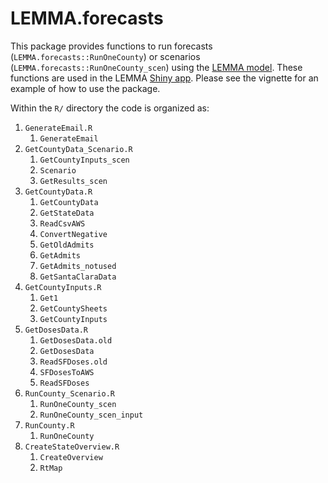 
<!-- README.md is generated from README.Rmd. Please edit that file -->
<!-- # Useage -->
<!-- To run a set of scenarios for Alameda county, you'd run the same code as the non-package version of LEMMA-Forecasts: -->
<!-- ```{r,eval=FALSE} -->
<!-- library(LEMMA.forecasts) -->
<!-- writedir <- normalizePath("~/Desktop/tmp/") -->
<!-- county.dt <- GetCountyData(remote = TRUE) -->
<!-- max.date <- Get1(county.dt[!is.na(hosp.conf), max(date), by = "county"]$V1) -->
<!-- cat("max date = ", as.character(max.date), "\n") -->
<!-- doses.dt <- GetDosesData(remote = TRUE) -->
<!-- county.by.pop <- unique(county.dt[!is.na(population), .(county, population)]) #NA population if no hospitalizations -->
<!-- setorder(county.by.pop, -population) -->
<!-- county.set <- county.by.pop[, county] -->
<!-- county.set <- setdiff(county.set, "Colusa"); cat("excluding Colusa\n") -->
<!-- print(county.set) -->
<!-- # scenario-specific functions are appended with `_scen`, minor difference from other code -->
<!-- RunOneCounty_scen(county1 = "Alameda",county.dt = county.dt,doses.dt = doses.dt,remote = TRUE,writedir = writedir) -->
<!-- ``` -->

# LEMMA.forecasts

This package provides functions to run forecasts
(`LEMMA.forecasts::RunOneCounty`) or scenarios
(`LEMMA.forecasts::RunOneCounty_scen`) using the [LEMMA
model](https://localepi.github.io/LEMMA/). These functions are used in
the LEMMA [Shiny app](https://localepi.shinyapps.io/LEMMA-Shiny/).
Please see the vignette for an example of how to use the package.

Within the `R/` directory the code is organized as:

1.  `GenerateEmail.R`
    1.  `GenerateEmail`
2.  `GetCountyData_Scenario.R`
    1.  `GetCountyInputs_scen`
    2.  `Scenario`
    3.  `GetResults_scen`
3.  `GetCountyData.R`
    1.  `GetCountyData`
    2.  `GetStateData`
    3.  `ReadCsvAWS`
    4.  `ConvertNegative`
    5.  `GetOldAdmits`
    6.  `GetAdmits`
    7.  `GetAdmits_notused`
    8.  `GetSantaClaraData`
4.  `GetCountyInputs.R`
    1.  `Get1`
    2.  `GetCountySheets`
    3.  `GetCountyInputs`
5.  `GetDosesData.R`
    1.  `GetDosesData.old`
    2.  `GetDosesData`
    3.  `ReadSFDoses.old`
    4.  `SFDosesToAWS`
    5.  `ReadSFDoses`
6.  `RunCounty_Scenario.R`
    1.  `RunOneCounty_scen`
    2.  `RunOneCounty_scen_input`
7.  `RunCounty.R`
    1.  `RunOneCounty`
8.  `CreateStateOverview.R`
    1.  `CreateOverview`
    2.  `RtMap`
